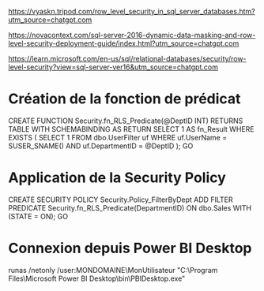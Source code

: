 https://vyaskn.tripod.com/row_level_security_in_sql_server_databases.htm?utm_source=chatgpt.com

https://novacontext.com/sql-server-2016-dynamic-data-masking-and-row-level-security-deployment-guide/index.html?utm_source=chatgpt.com

https://learn.microsoft.com/en-us/sql/relational-databases/security/row-level-security?view=sql-server-ver16&utm_source=chatgpt.com

# Création de la fonction de prédicat

CREATE FUNCTION Security.fn_RLS_Predicate(@DeptID INT)
RETURNS TABLE
WITH SCHEMABINDING
AS
RETURN
SELECT 1 AS fn_Result
WHERE EXISTS (
SELECT 1
FROM dbo.UserFilter uf
WHERE uf.UserName = SUSER_SNAME()
AND uf.DepartmentID = @DeptID
);
GO

# Application de la Security Policy

CREATE SECURITY POLICY Security.Policy_FilterByDept
ADD FILTER PREDICATE Security.fn_RLS_Predicate(DepartmentID)
ON dbo.Sales
WITH (STATE = ON);
GO

# Connexion depuis Power BI Desktop

runas /netonly /user:MONDOMAINE\MonUtilisateur "C:\Program Files\Microsoft Power BI Desktop\bin\PBIDesktop.exe"
